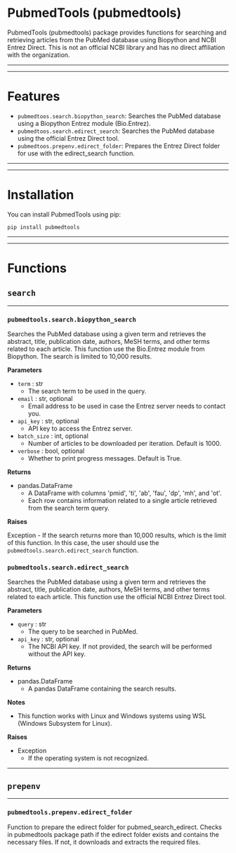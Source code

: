 # PubmedTools (pubmedtools)
PubmedTools (pubmedtools) package provides functions for searching and
retrieving articles from the PubMed database using Biopython and NCBI Entrez
Direct. This is not an official NCBI library and has no direct affiliation
with the organization.

---

---
# Features

- `pubmedtoos.search.biopython_search`: Searches the PubMed database using a
                                               Biopython Entrez module (Bio.Entrez).
- `pubmedtoos.search.edirect_search`: Searches the PubMed database using the
                                             official Entrez Direct tool.
- `pubmedtoos.prepenv.edirect_folder`: Prepares the Entrez Direct folder for use
                                       with the edirect_search function.

---

---
# Installation
You can install PubmedTools using pip:

    pip install pubmedtools

---

---
# Functions

## `search`

---
### `pubmedtools.search.biopython_search`
Searches the PubMed database using a given term and retrieves the abstract,
title, publication date, authors, MeSH terms, and other terms related to each
article. This function use the Bio.Entrez module from Biopython. The search is
limited to 10,000 results.

**Parameters**

- `term` : str
    - The search term to be used in the query.
- `email` : str, optional
    - Email address to be used in case the Entrez server needs to contact you.
- `api_key` : str, optional
    - API key to access the Entrez server.
- `batch_size` : int, optional
    - Number of articles to be downloaded per iteration. Default is 1000.
- `verbose` : bool, optional
    - Whether to print progress messages. Default is True.

**Returns**

- pandas.DataFrame
    - A DataFrame with columns 'pmid', 'ti', 'ab', 'fau', 'dp', 'mh', and 'ot'.
    - Each row contains information related to a single article retrieved from
    the search term query.

**Raises**

Exception
    - If the search returns more than 10,000 results, which is the limit of
    this function.
    In this case, the user should use the `pubmedtools.search.edirect_search`
    function.

### `pubmedtools.search.edirect_search`
Searches the PubMed database using a given term and retrieves the abstract,
title, publication date, authors, MeSH terms, and other terms related to each
article. This function use the official NCBI Entrez Direct tool.

**Parameters**

- `query` : str
    - The query to be searched in PubMed.
- `api_key` : str, optional
    - The NCBI API key. If not provided, the search will be performed without
    the API key.

**Returns**

- pandas.DataFrame
    - A pandas DataFrame containing the search results.

**Notes**

- This function works with Linux and Windows systems using WSL (Windows
Subsystem for Linux).

**Raises**

- Exception
    - If the operating system is not recognized.

---
## `prepenv`

---
### `pubmedtools.prepenv.edirect_folder`
Function to prepare the edirect folder for pubmed_search_edirect. Checks in
pubmedtools package path if the edirect folder exists and contains the
necessary files. If not, it downloads and extracts the required files.
